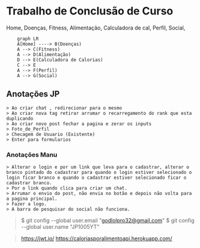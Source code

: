 # Trabalho de Conclusão de Curso
Home,
    Doenças,
    Fitness,
    Alimentação,
        Calculadora de cal,
    Perfil,
    Social,
```mermaid
    graph LR
    A[Home] ----> B(Doenças)
    A --> C(Fitness)
    A --> D(Alimentação)
    D --> E(Calculadora de Calorias)
    C --> E
    A --> F(Perfil)
    A --> G(Social)
```
## Anotações JP
    > Ao criar chat , redirecionar para o mesmo
    > Ao criar nova tag retirar arrumar o recarregamento do rank que esta duplicando
    > Ao criar novo post fechar a pagina e zerar os inputs
    > Foto_de_Perfil
    > Checagem de Usuario (Existente)
    > Enter para formularios

### Anotações Manu
    > Alterar o login e por um link que leva para o cadastrar, alterar o branco pintado do cadastrar para quando o login estiver selecionado o login ficar branco e quando o cadastrar estiver selecionado ficar o cadastrar branco.
    > Por o link quando clica para criar um chat.
    > Arrumar o envio do post, não envia no botão e depois não volta para a pagina principal.
    > Fazer a logo.
    > A barra de pesquisar do social não funciona.
    
> $ git config --global user.email "godlolpro32@gmail.com"
> $ git config --global user.name "JP1005YT"

>https://jwt.io/
>https://caloriasporalimentoapi.herokuapp.com/
